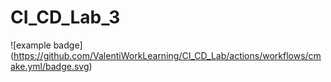 # CI_CD_Lab_3
![example badge]
(https://github.com/ValentiWorkLearning/CI_CD_Lab/actions/workflows/cmake.yml/badge.svg)
